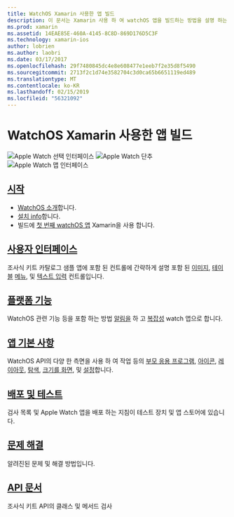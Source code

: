 ```yaml
---
title: WatchOS Xamarin 사용한 앱 빌드
description: 이 문서는 Xamarin 사용 하 여 watchOS 앱을 빌드하는 방법을 설명 하는 다양 한 가이드에 연결 합니다. 연결 된 가이드를 시작, watchOS 사용자 인터페이스 컨트롤, watchOS 기능, 배포 및 테스트 및 문제 해결 설명
ms.prod: xamarin
ms.assetid: 14EAE85E-460A-4145-8C8D-869D176D5C3F
ms.technology: xamarin-ios
author: lobrien
ms.author: laobri
ms.date: 03/17/2017
ms.openlocfilehash: 29f7480845dc4e8e608477e1eeb7f2e35d8f5490
ms.sourcegitcommit: 2713f2c1d74e3582704c3d0ca65b6651119ed489
ms.translationtype: MT
ms.contentlocale: ko-KR
ms.lasthandoff: 02/15/2019
ms.locfileid: "56321092"
---
```

# <a name="building-watchos-apps-with-xamarin"></a>WatchOS Xamarin 사용한 앱 빌드

![Apple Watch 선택 인터페이스](images/watch1.png) ![Apple Watch 단추](images/watch2.png) ![Apple Watch 맵 인터페이스](images/watch3.png)

<!-- watch images courtesy of http://infinitapps.com/bezel/ -->

## <a name="getting-startedioswatchosget-startedindexmd"></a>[시작](~/ios/watchos/get-started/index.md)

* [WatchOS 소개](~/ios/watchos/get-started/intro-to-watchos.md)합니다.
* [설치 info](~/ios/watchos/get-started/installation.md)합니다.
* 빌드에 [첫 번째 watchOS 앱](~/ios/watchos/get-started/hello-watch.md) Xamarin을 사용 합니다.

## <a name="user-interfaceioswatchosuser-interfaceindexmd"></a>[사용자 인터페이스](~/ios/watchos/user-interface/index.md)

조사식 키트 카탈로그 샘플 앱에 포함 된 컨트롤에 간략하게 설명 포함 된 [이미지](~/ios/watchos/user-interface/image.md), [테이블](~/ios/watchos/user-interface/menu.md) [메뉴](~/ios/watchos/user-interface/menu.md), 및 [텍스트 입력](~/ios/watchos/user-interface/text-input.md) 컨트롤입니다.

## <a name="platform-featuresplatformindexmd"></a>[플랫폼 기능](platform/index.md)

WatchOS 관련 기능 등을 포함 하는 방법 [알림을](~/ios/watchos/platform/notifications.md) 하 고 [복잡성](~/ios/watchos/platform/complications.md) watch 앱으로 합니다.

## <a name="app-fundamentalsioswatchosapp-fundamentalsindexmd"></a>[앱 기본 사항](~/ios/watchos/app-fundamentals/index.md)

WatchOS API의 다양 한 측면을 사용 하 여 작업 등의 [부모 응용 프로그램](~/ios/watchos/app-fundamentals/parent-app.md), [아이콘](~/ios/watchos/app-fundamentals/icons.md), [레이아웃](~/ios/watchos/app-fundamentals/layout.md), [탐색](~/ios/watchos/app-fundamentals/navigation.md), [크기를 화면](~/ios/watchos/app-fundamentals/screen-sizes.md), 및 [설정](~/ios/watchos/app-fundamentals/settings.md)합니다.

## <a name="deployment-and-testingioswatchosdeploy-testindexmd"></a>[배포 및 테스트](~/ios/watchos/deploy-test/index.md)

검사 목록 및 Apple Watch 앱을 배포 하는 지침이 테스트 장치 및 앱 스토어에 있습니다.

## <a name="troubleshootingioswatchostroubleshootingmd"></a>[문제 해결](~/ios/watchos/troubleshooting.md)

알려진된 문제 및 해결 방법입니다.

## <a name="api-documentationxrefwatchkit"></a>[API 문서](xref:WatchKit)

조사식 키트 API의 클래스 및 메서드 검사
